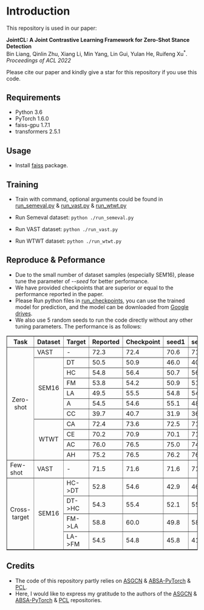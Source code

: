 # Introduction
This repository is used in our paper:  
  
<!-- [**Jointly Learning Aspect-Focused and Inter-Aspect Relations with Graph Convolutional Networks for Aspect Sentiment Analysis**](https://www.aclweb.org/anthology/2020.coling-main.13/) -->
**JointCL: A Joint Contrastive Learning Framework for Zero-Shot Stance Detection**
<br>
Bin Liang, Qinlin Zhu, Xiang Li, Min Yang, Lin Gui, Yulan He, Ruifeng Xu<sup>\*</sup>. *Proceedings of ACL 2022*

Please cite our paper and kindly give a star for this repository if you use this code.

## Requirements

* Python 3.6
* PyTorch 1.6.0
* faiss-gpu 1.7.1
* transformers 2.5.1


## Usage

* Install [faiss](https://github.com/facebookresearch/faiss) package.

## Training
* Train with command, optional arguments could be found in [run_semeval.py](/run_semeval.py) \& [run_vast.py](/run_vast.py) \& [run_wtwt.py](/run_wtwt.py)


* Run Semeval dataset: ```python ./run_semeval.py```

* Run VAST dataset: ```python ./run_vast.py```

* Run WTWT dataset: ```python ./run_wtwt.py```

## Reproduce & Peformance

* Due to the small number of dataset samples (especially SEM16), please tune the parameter of *--seed* for better performance.
* We have provided checkpoints that are superior or equal to the performance reported in the paper. 
* Please Run python files in [run_checkpoints](/run_checkpoints), you can use the trained model for prediction, and the model can be downloaded from [Google drives](https://drive.google.com/drive/folders/1W-UIVfHVgsLycTZdEIb4gNhGKCBW2wKo?usp=sharing).
* We also use 5 random seeds to run the code directly without any other tuning parameters. The performance is as follows:
<!--
    |Dataset | Task | Target | Reported | Checkpoint | seed1 | seed2 | seed3 | seed4 | seed5 | Mean | Max | Gap |
    | --------   | -----   |--------   | -----   |--------   | --------   | -----   |--------   | -----   |--------   |--------   | -----   |--------   |
    | Vast | Zero-shot | - | 72.3 |  72.4 | 70.6 | 71.3 | 72.4 | 72.0 | 71.3 | 71.5 | 72.4 | +0.1|
-->
    

<table border="1" width="500px" cellspacing="10">
	<tr>
		<th align="center">Task</th>
		<th align="center">Dataset</th>
		<th align="center">Target</th>
		<th align="center">Reported</th>
		<th align="center">Checkpoint</th>
		<th align="center">seed1</th>
		<th align="center">seed2</th>
		<th align="center">seed3</th>
		<th align="center">seed4</th>
		<th align="center">seed5</th>
		<th align="center">Mean</th>
		<th align="center">Max</th>
		<th align="center">Gap</th>
	</tr>
	<tr>
		<td rowspan="11" align="center">Zero-shot</td>
		<td>VAST</td><td> - </td><td>72.3</td><td>72.4</td><td>70.6</td><td>71.3</td><td>72.4</td><td>72.0</td><td>71.3</td><td>71.5</td><td>72.4</td><td>+0.1</td>
	</tr>
	<tr>
		<td rowspan="6" align="center">SEM16</td>
		<td> DT </td><td>50.5</td><td>50.9</td><td>46.0</td><td>40.6</td><td>45.6</td><td>48.4</td><td>50.2</td><td>46.2</td><td>50.2</td><td>-0.3</td>
	</tr>
	<tr>
		<td> HC </td><td>54.8</td><td>56.4</td>
		<td>50.7</td> <td>56.4</td> <td>45.7</td> <td>55.9</td> <td>51.3</td> 
		<td>52.0</td> <td>56.4</td> <td>+1.6</td>
	</tr>
	<tr>
		<td> FM </td> <td>53.8</td> <td>54.2</td>
		<td>50.9</td> <td>51.1</td> <td>49.1</td> <td>49.8</td> <td>49.4</td> 
		<td>50.1</td> <td>51.1</td> <td>-2.7</td>
	</tr>
	<tr>
		<td> LA </td> <td>49.5</td> <td>55.5</td>
		<td>54.8</td> <td>54.3</td> <td>55.5</td> <td>51.3</td> <td>47.1</td> 
		<td>52.6</td> <td>55.5</td> <td>+6</td>
	</tr>
	<tr>
		<td> A </td> <td>54.5</td> <td>54.6</td>
		<td>55.1</td> <td>48.0</td> <td>60.0</td> <td>55.4</td> <td>55.2</td> 
		<td>54.7</td> <td>60.0</td> <td>+5.5</td>
	</tr>
	<tr>
		<td> CC </td> <td>39.7</td> <td>40.7</td>
		<td>31.9</td> <td>36.9</td> <td>39.7</td> <td>40.2</td> <td>28.3</td> 
		<td>35.4</td> <td>40.2</td> <td>+0.5</td>
	</tr>
	<tr>
		<td rowspan="4" align="center">WTWT</td>
		<td> CA </td> <td>72.4</td> <td>73.6</td>
		<td>72.5</td> <td>71.4</td> <td>73.3</td> <td>73.4</td> <td>74.9</td> 
		<td>73.1</td> <td>74.9</td> <td>+2.5</td>
	</tr>
	<tr>
		<td> CE </td> <td>70.2</td> <td>70.9</td>
		<td>70.1</td> <td>71.4</td> <td>70.4</td> <td>70.3</td> <td>70.3</td> 
		<td>70.1</td> <td>71.4</td> <td>+1.2</td>
	</tr>
	<tr>
		<td> AC </td> <td>76.0</td> <td>76.5</td>
		<td>75.0</td> <td>74.3</td> <td>77.3</td> <td>73.3</td> <td>75.6</td> 
		<td>75.1</td> <td>77.3</td> <td>+1.3</td>
	</tr>
	<tr>
		<td> AH </td> <td>75.2</td> <td>76.5</td>
		<td>76.2</td> <td>76.1</td> <td>76.0</td> <td>77.9</td> <td>78.0</td> 
		<td>76.8</td> <td>78.0</td> <td>+2.8</td>
	</tr>
	<tr>
		<td> Few-shot </td> <td>VAST</td>
		<td> - </td> <td>71.5</td> <td>71.6</td>
		<td>71.6</td> <td>71.9</td> <td>68.4</td> <td>66.1</td> <td>69.5</td> 
		<td>69.5</td> <td>71.9</td> <td>+0.4</td>
	</tr>
	<tr>
		<td rowspan="4" align="center"> Cross-target </td> <td rowspan="4" align="center">SEM16</td>
		<td> HC->DT </td> <td>52.8</td> <td>54.6</td>
		<td>42.9</td> <td>46.9</td> <td>48.1</td> <td>53.7</td> <td>54.2</td> 
		<td>49.2</td> <td>54.2</td> <td>+1.4</td>
	</tr>
	<tr>
		<td> DT->HC </td> <td>54.3</td> <td>55.4</td>
		<td>52.1</td> <td>55.8</td> <td>54.6</td> <td>47.8</td> <td>38.6</td> 
		<td>49.8</td> <td>55.8</td> <td>+1.5</td>
	</tr>
	<tr>
		<td> FM->LA </td> <td>58.8</td> <td>60.0</td>
		<td>49.8</td> <td>58.0</td> <td>58.3</td> <td>46.7</td> <td>45.7</td> 
		<td>51.7</td> <td>60.0</td> <td>-0.5</td>
	</tr>
	<tr>
		<td> LA->FM </td> <td>54.5</td> <td>54.8</td>
		<td>45.8</td> <td>41.8</td> <td>54.1</td> <td>36.2</td> <td>47.9</td> 
		<td>45.2</td> <td>54.1</td> <td>-0.4</td>
	</tr>
</table>


<!-- ## Citation

The BibTex of the citation is as follow:

```bibtex
@inproceedings{liang-etal-2020-jointly,
    title = "Jointly Learning Aspect-Focused and Inter-Aspect Relations with Graph Convolutional Networks for Aspect Sentiment Analysis",
    author = "Liang, Bin  and
      Yin, Rongdi  and
      Gui, Lin  and
      Du, Jiachen  and
      Xu, Ruifeng",
    booktitle = "Proceedings of the 28th International Conference on Computational Linguistics",
    month = dec,
    year = "2020",
    address = "Barcelona, Spain (Online)",
    publisher = "International Committee on Computational Linguistics",
    url = "https://www.aclweb.org/anthology/2020.coling-main.13",
    pages = "150--161",
    abstract = "In this paper, we explore a novel solution of constructing a heterogeneous graph for each instance by leveraging aspect-focused and inter-aspect contextual dependencies for the specific aspect and propose an Interactive Graph Convolutional Networks (InterGCN) model for aspect sentiment analysis. Specifically, an ordinary dependency graph is first constructed for each sentence over the dependency tree. Then we refine the graph by considering the syntactical dependencies between contextual words and aspect-specific words to derive the aspect-focused graph. Subsequently, the aspect-focused graph and the corresponding embedding matrix are fed into the aspect-focused GCN to capture the key aspect and contextual words. Besides, to interactively extract the inter-aspect relations for the specific aspect, an inter-aspect GCN is adopted to model the representations learned by aspect-focused GCN based on the inter-aspect graph which is constructed by the relative dependencies between the aspect words and other aspects. Hence, the model can be aware of the significant contextual and aspect words when interactively learning the sentiment features for a specific aspect. Experimental results on four benchmark datasets illustrate that our proposed model outperforms state-of-the-art methods and substantially boosts the performance in comparison with BERT.",
}
```
 -->

## Credits

* The code of this repository partly relies on [ASGCN](https://github.com/GeneZC/ASGCN) \& [ABSA-PyTorch](https://github.com/songyouwei/ABSA-PyTorch) \& [PCL](https://github.com/salesforce/PCL). 
* Here, I would like to express my gratitude to the authors of the [ASGCN](https://github.com/GeneZC/ASGCN) \& [ABSA-PyTorch](https://github.com/songyouwei/ABSA-PyTorch) \& [PCL](https://github.com/salesforce/PCL) repositories.

